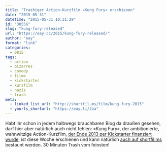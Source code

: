 ```yaml
---
title: "Trashiger Action-Kurzfilm »Kung Fury« erschienen"
date: "2015-05-31"
datetime: "2015-05-31 10:31:29"
id: "30556"
slug: "kung-fury-released"
url: "https://eay.cc/2015/kung-fury-released/"
author: "eay"
format: "link"
categories:
  - 0815
tags:
  - action
  - bizarres
  - comedy
  - filme
  - kickstarter
  - kurzfilm
  - nazis
  - trash
meta:
  - linked_list_url: "http://shortfil.ms/film/kung-fury-2015"
  - yourls_shorturl: "https://eay.li/2oa"
---
```


Habt ihr schon in jedem halbwegs brauchbaren Blog da draußen gesehen, darf hier aber natürlich auch nicht fehlen: »Kung Fury«, der ambitionierte, wahnwitzige Action-Kurzfilm, [der Ende 2013 per Kickstarter finanziert wurde](//eay.cc/2013/kung-fury/), ist diese Woche erschienen und kann natürlich [auch auf shortfil.ms](http://shortfil.ms/film/kung-fury-2015) bestaunt werden. 30 Minuten Trash vom feinsten!
